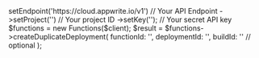 <?php

use Appwrite\Client;
use Appwrite\Services\Functions;

$client = (new Client())
    ->setEndpoint('https://cloud.appwrite.io/v1') // Your API Endpoint
    ->setProject('<YOUR_PROJECT_ID>') // Your project ID
    ->setKey('<YOUR_API_KEY>'); // Your secret API key

$functions = new Functions($client);

$result = $functions->createDuplicateDeployment(
    functionId: '<FUNCTION_ID>',
    deploymentId: '<DEPLOYMENT_ID>',
    buildId: '<BUILD_ID>' // optional
);